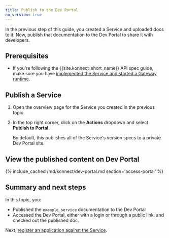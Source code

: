 ```yaml
---
title: Publish to the Dev Portal
no_version: true
---
```


In the previous step of this guide, you created a Service and uploaded docs to it.
Now, publish that documentation to the Dev Portal to share it with developers.

## Prerequisites

* If you're following the {{site.konnect_short_name}} API spec guide,
make sure you have [implemented the Service and started a Gateway runtime](/konnect/getting-started/spec/service/).

## Publish a Service

1. Open the overview page for the Service you created in the previous topic.

1. In the top right corner, click on the **Actions** dropdown and select
**Publish to Portal**.

    By default, this publishes all of the Service's version specs to a private
    Dev Portal site.

## View the published content on Dev Portal

{% include_cached /md/konnect/dev-portal.md section='access-portal' %}

## Summary and next steps

In this topic, you:

* Published the `example_service` documentation to the Dev Portal
* Accessed the Dev Portal, either with a login or through a public link, and checked out the published doc.

Next, [register an application against the Service](/konnect/getting-started/spec/app-registration).
